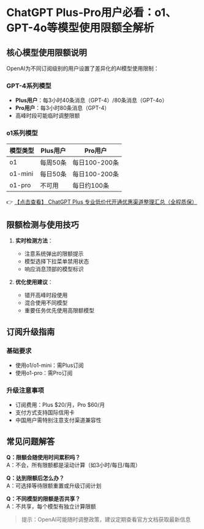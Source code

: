 # ChatGPT Plus-Pro用户必看：o1、GPT-4o等模型使用限额全解析

## 核心模型使用限额说明

OpenAI为不同订阅级别的用户设置了差异化的AI模型使用限制：

### GPT-4系列模型
- **Plus用户**：每3小时40条消息（GPT-4）/80条消息（GPT-4o）
- **Pro用户**：每3小时80条消息（GPT-4）
- 高峰时段可能临时调整限额

### o1系列模型
| 模型类型 | Plus用户 | Pro用户 |
|---------|---------|--------|
| o1      | 每周50条 | 每日100-200条 |
| o1-mini | 每日50条 | 每日100-200条 |
| o1-pro  | 不可用  | 每日约100条 |

👉 [【点击查看】 ChatGPT Plus 专业低价代开通优惠渠道整理汇总（全程质保）](https://bit.ly/DaiKai)

## 限额检测与使用技巧

1. **实时检测方法**：
   - 注意系统弹出的限额提示
   - 模型选择下拉菜单禁用状态
   - 响应消息顶部的模型标识

2. **优化使用建议**：
   - 错开高峰时段使用
   - 混合使用不同模型
   - 重要任务优先使用高限额模型

## 订阅升级指南

### 基础要求
- 使用o1/o1-mini：需Plus订阅
- 使用o1-pro：需Pro订阅

### 升级注意事项
- 订阅费用：Plus $20/月，Pro $60/月
- 支付方式支持国际信用卡
- 中国用户需特别注意支付渠道兼容性

## 常见问题解答

**Q：限额会随使用时间累积吗？**  
A：不会，所有限额都是滚动计算（如3小时/每日/每周）

**Q：达到限额后怎么办？**  
A：可选择等待限额重置或升级订阅计划

**Q：不同模型的限额是否共享？**  
A：不共享，每个模型有独立计算限额

> 提示：OpenAI可能随时调整政策，建议定期查看官方文档获取最新信息